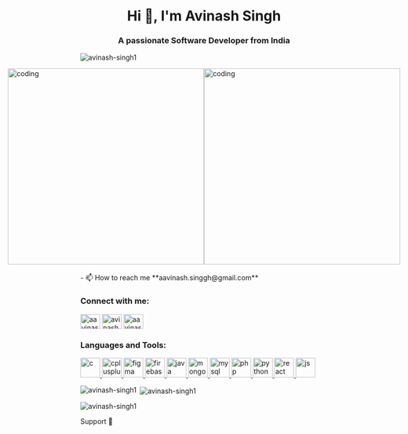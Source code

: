 <h1 align="center">Hi 👋, I'm Avinash Singh</h1>
<h3 align="center">A passionate Software Developer from India</h3>

<p align="left"> <img src="https://komarev.com/ghpvc/?username=avinash-singh1&label=Profile%20views&color=0e75b6&style=flat" alt="avinash-singh1" /> </p>

<div style="display: flex; justify-content: center;">
  <img width="400" src="https://user-images.githubusercontent.com/55389276/140866485-8fb1c876-9a8f-4d6a-98dc-08c4981eaf70.gif" alt="coding">
  <img width="400" hieght="400" src="https://user-images.githubusercontent.com/74038190/212741999-016fddbd-617a-4448-8042-0ecf907aea25.gif" alt="coding">
</div>

<br>
- 📫 How to reach me **aavinash.singgh@gmail.com**

<h3 align="left">Connect with me:</h3>
<p align="left">
<a href="https://twitter.com/aavinashsinggh" target="blank"><img align="center" src="https://encrypted-tbn0.gstatic.com/images?q=tbn:ANd9GcQCwa9CGpbMF_BPbtkKp8qIik76xM0MmjSyFA&usqp=CAU" alt="aavinashsinggh" height="30" width="40" /></a>
<a href="https://www.linkedin.com/in/avinashsinghh/" target="blank"><img align="center" src="https://play-lh.googleusercontent.com/kMofEFLjobZy_bCuaiDogzBcUT-dz3BBbOrIEjJ-hqOabjK8ieuevGe6wlTD15QzOqw" alt="avinash singh" height="30" width="40" /></a>
<a href="https://instagram.com/avinash.singgh" target="blank"><img align="center" src="https://upload.wikimedia.org/wikipedia/commons/thumb/e/e7/Instagram_logo_2016.svg/2048px-Instagram_logo_2016.svg.png"   alt="aavinash.singgh" height="30" width="40" /></a>
</p>

<h3 align="left">Languages and Tools:</h3>
<p align="left"> 
<a href="https://www.cprogramming.com/" target="_blank" rel="noreferrer"> <img src="https://i.pinimg.com/originals/6e/46/e7/6e46e7dbe2bb73dacc055e5dbd85c3ad.png" alt="c" width="40" height="40"/> </a> 
<a href="https://www.w3schools.com/cpp/" target="_blank" rel="noreferrer"> <img src="https://upload.wikimedia.org/wikipedia/commons/thumb/1/18/ISO_C%2B%2B_Logo.svg/640px-ISO_C%2B%2B_Logo.svg.png" alt="cplusplus" width="40" height="40"/> </a> 
<a href="https://www.figma.com/" target="_blank" rel="noreferrer"> <img src="https://www.vectorlogo.zone/logos/figma/figma-icon.svg" alt="figma" width="40" height="40"/> </a> 
<a href="https://firebase.google.com/" target="_blank" rel="noreferrer"> <img src="https://www.vectorlogo.zone/logos/firebase/firebase-icon.svg" alt="firebase" width="40" height="40"/> </a> 
<a href="https://www.java.com" target="_blank" rel="noreferrer"> <img src="https://1000logos.net/wp-content/uploads/2020/09/Java-Logo.png" alt="java" width="40" height="40"/> </a> 
<a href="https://www.mongodb.com/" target="_blank" rel="noreferrer"> <img src="https://static.javatpoint.com/mongodb/images/mongodb-tutorial.jpg" alt="mongodb" width="40" height="40"/> </a> 
<a href="https://www.mysql.com/" target="_blank" rel="noreferrer"> <img src="https://styles.redditmedia.com/t5_2qm6k/styles/communityIcon_dhjr6guc03x51.png" alt="mysql" width="40" height="40"/> </a> 
<a href="https://www.php.net" target="_blank" rel="noreferrer"> <img src="https://upload.wikimedia.org/wikipedia/commons/thumb/2/27/PHP-logo.svg/1200px-PHP-logo.svg.png" alt="php" width="40" height="40"/> </a> 
<a href="https://www.python.org" target="_blank" rel="noreferrer"> <img src="https://upload.wikimedia.org/wikipedia/commons/thumb/c/c3/Python-logo-notext.svg/935px-Python-logo-notext.svg.png" alt="python" width="40" height="40"/> </a> 
<a href="https://reactjs.org/" target="_blank" rel="noreferrer"> <img src="https://upload.wikimedia.org/wikipedia/commons/thumb/a/a7/React-icon.svg/1200px-React-icon.svg.png" alt="react" width="40" height="40"/> </a>  
<a href="https://reactjs.org/" target="_blank" rel="noreferrer"> <img src="https://1000logos.net/wp-content/uploads/2020/09/JavaScript-Logo.png" alt="js" width="40" height="40"/> </a>
</p>

<p><img align="left" src="https://github-readme-stats.vercel.app/api/top-langs?username=avinash-singh1&show_icons=true&locale=en&layout=compact" alt="avinash-singh1" /></p>

<p>&nbsp;<img align="center" src="https://github-readme-stats.vercel.app/api?username=avinash-singh1&show_icons=true&locale=en" alt="avinash-singh1" /></p>

<p><img align="center" src="https://github-readme-streak-stats.herokuapp.com/?user=avinash-singh1&" alt="avinash-singh1" /></p>

Support 🙏
